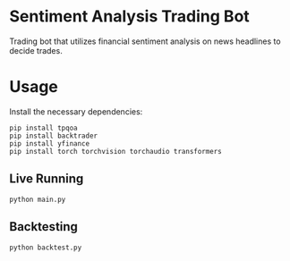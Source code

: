 # Sentiment Analysis Trading Bot

Trading bot that utilizes financial sentiment analysis on news headlines to decide trades.

# Usage

Install the necessary dependencies:

```
pip install tpqoa
pip install backtrader
pip install yfinance
pip install torch torchvision torchaudio transformers
```

## Live Running

```
python main.py
```

## Backtesting

```
python backtest.py
```
